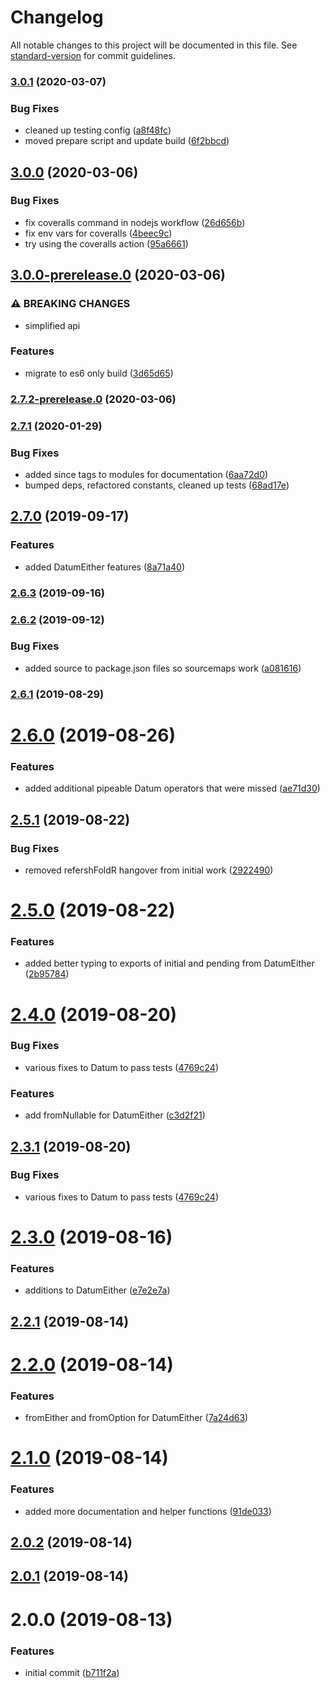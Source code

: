 # Changelog

All notable changes to this project will be documented in this file. See [standard-version](https://github.com/conventional-changelog/standard-version) for commit guidelines.

### [3.0.1](https://github.com/nullpub/datum/compare/v3.0.0...v3.0.1) (2020-03-07)


### Bug Fixes

* cleaned up testing config ([a8f48fc](https://github.com/nullpub/datum/commit/a8f48fcf347202d09d8ec402e57aaf07af25d183))
* moved prepare script and update build ([6f2bbcd](https://github.com/nullpub/datum/commit/6f2bbcd2e8ba05c871391da90fe7acc07af0f9bf))

## [3.0.0](https://github.com/nullpub/datum/compare/v3.0.0-prerelease.0...v3.0.0) (2020-03-06)


### Bug Fixes

* fix coveralls command in nodejs workflow ([26d656b](https://github.com/nullpub/datum/commit/26d656b92fe13674405a0f8d52de0ac59c82b817))
* fix env vars for coveralls ([4beec9c](https://github.com/nullpub/datum/commit/4beec9c4acdf8b91b8465e5ce27c274ce8e4315f))
* try using the coveralls action ([95a6661](https://github.com/nullpub/datum/commit/95a6661971c6f114f8c5257cde19921731eabff2))

## [3.0.0-prerelease.0](https://github.com/nullpub/datum/compare/v2.7.2-prerelease.0...v3.0.0-prerelease.0) (2020-03-06)


### ⚠ BREAKING CHANGES

* simplified api

### Features

* migrate to es6 only build ([3d65d65](https://github.com/nullpub/datum/commit/3d65d650c81ce718bc7c6ce5669cd99df0adf942))

### [2.7.2-prerelease.0](https://github.com/nullpub/datum/compare/v2.7.1...v2.7.2-prerelease.0) (2020-03-06)

### [2.7.1](https://github.com/nullpub/datum/compare/v2.7.0...v2.7.1) (2020-01-29)


### Bug Fixes

* added since tags to modules for documentation ([6aa72d0](https://github.com/nullpub/datum/commit/6aa72d0c0dbfb647cd485d3051ba278156c098d2))
* bumped deps, refactored constants, cleaned up tests ([68ad17e](https://github.com/nullpub/datum/commit/68ad17ea2d40e87d4ed4e4fb94cee93a587329aa))

## [2.7.0](https://github.com/nullpub/datum/compare/v2.6.3...v2.7.0) (2019-09-17)


### Features

* added DatumEither features ([8a71a40](https://github.com/nullpub/datum/commit/8a71a40))

### [2.6.3](https://github.com/nullpub/datum/compare/v2.6.2...v2.6.3) (2019-09-16)

### [2.6.2](https://github.com/nullpub/datum/compare/v2.6.1...v2.6.2) (2019-09-12)


### Bug Fixes

* added source to package.json files so sourcemaps work ([a081616](https://github.com/nullpub/datum/commit/a081616))

### [2.6.1](https://github.com/nullpub/datum/compare/v2.6.0...v2.6.1) (2019-08-29)

# [2.6.0](https://github.com/nullpub/datum/compare/v2.5.1...v2.6.0) (2019-08-26)


### Features

* added additional pipeable Datum operators that were missed ([ae71d30](https://github.com/nullpub/datum/commit/ae71d30))



## [2.5.1](https://github.com/nullpub/datum/compare/v2.5.0...v2.5.1) (2019-08-22)


### Bug Fixes

* removed refershFoldR hangover from initial work ([2922490](https://github.com/nullpub/datum/commit/2922490))



# [2.5.0](https://github.com/nullpub/datum/compare/v2.4.0...v2.5.0) (2019-08-22)


### Features

* added better typing to exports of initial and pending from DatumEither ([2b95784](https://github.com/nullpub/datum/commit/2b95784))



# [2.4.0](https://github.com/nullpub/datum/compare/v2.3.0...v2.4.0) (2019-08-20)


### Bug Fixes

* various fixes to Datum to pass tests ([4769c24](https://github.com/nullpub/datum/commit/4769c24))


### Features

* add fromNullable for DatumEither ([c3d2f21](https://github.com/nullpub/datum/commit/c3d2f21))



## [2.3.1](https://github.com/nullpub/datum/compare/v2.3.0...v2.3.1) (2019-08-20)


### Bug Fixes

* various fixes to Datum to pass tests ([4769c24](https://github.com/nullpub/datum/commit/4769c24))



# [2.3.0](https://github.com/nullpub/datum/compare/v2.2.1...v2.3.0) (2019-08-16)


### Features

* additions to DatumEither ([e7e2e7a](https://github.com/nullpub/datum/commit/e7e2e7a))



## [2.2.1](https://github.com/nullpub/datum/compare/v2.2.0...v2.2.1) (2019-08-14)



# [2.2.0](https://github.com/nullpub/datum/compare/v2.1.0...v2.2.0) (2019-08-14)


### Features

* fromEither and fromOption for DatumEither ([7a24d63](https://github.com/nullpub/datum/commit/7a24d63))



# [2.1.0](https://github.com/nullpub/datum/compare/v2.0.2...v2.1.0) (2019-08-14)


### Features

* added more documentation and helper functions ([91de033](https://github.com/nullpub/datum/commit/91de033))



## [2.0.2](https://github.com/nullpub/datum/compare/v2.0.1...v2.0.2) (2019-08-14)



## [2.0.1](https://github.com/nullpub/datum/compare/v2.0.0...v2.0.1) (2019-08-14)



# 2.0.0 (2019-08-13)


### Features

* initial commit ([b711f2a](https://github.com/nullpub/datum/commit/b711f2a))
